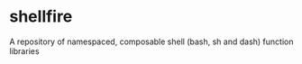 shellfire
=========

A repository of namespaced, composable shell (bash, sh and dash) function libraries
